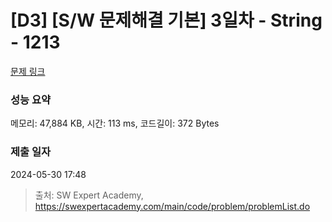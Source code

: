 # [D3] [S/W 문제해결 기본] 3일차 - String - 1213 

[문제 링크](https://swexpertacademy.com/main/code/problem/problemDetail.do?contestProbId=AV14P0c6AAUCFAYi) 

### 성능 요약

메모리: 47,884 KB, 시간: 113 ms, 코드길이: 372 Bytes

### 제출 일자

2024-05-30 17:48



> 출처: SW Expert Academy, https://swexpertacademy.com/main/code/problem/problemList.do